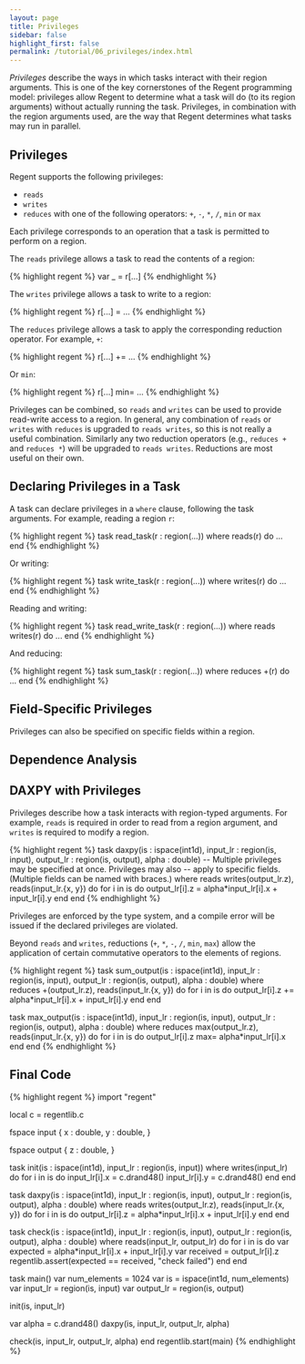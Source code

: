 ```yaml
---
layout: page
title: Privileges
sidebar: false
highlight_first: false
permalink: /tutorial/06_privileges/index.html
---
```


*Privileges* describe the ways in which tasks interact with their
region arguments. This is one of the key cornerstones of the Regent
programming model: privileges allow Regent to determine what a task
will do (to its region arguments) without actually running the
task. Privileges, in combination with the region arguments used, are
the way that Regent determines what tasks may run in parallel.

## Privileges

Regent supports the following privileges:

  * `reads`
  * `writes`
  * `reduces` with one of the following operators: `+`, `-`, `*`, `/`,
    `min` or `max`

Each privilege corresponds to an operation that a task is permitted to
perform on a region.

The `reads` privilege allows a task to read the contents of a region:

{% highlight regent %}
var _ = r[...]
{% endhighlight %}

The `writes` privilege allows a task to write to a region:

{% highlight regent %}
r[...] = ...
{% endhighlight %}

The `reduces` privilege allows a task to apply the corresponding
reduction operator. For example, `+`:

{% highlight regent %}
r[...] += ...
{% endhighlight %}

Or `min`:

{% highlight regent %}
r[...] min= ...
{% endhighlight %}

Privileges can be combined, so `reads` and `writes` can be used to
provide read-write access to a region. In general, any combination of
`reads` or `writes` with `reduces` is upgraded to `reads writes`, so
this is not really a useful combination. Similarly any two reduction
operators (e.g., `reduces +` and `reduces *`) will be upgraded to
`reads writes`. Reductions are most useful on their own.

## Declaring Privileges in a Task

A task can declare privileges in a `where` clause, following the task
arguments. For example, reading a region `r`:

{% highlight regent %}
task read_task(r : region(...))
where reads(r) do
  ...
end
{% endhighlight %}

Or writing:

{% highlight regent %}
task write_task(r : region(...))
where writes(r) do
  ...
end
{% endhighlight %}

Reading and writing:

{% highlight regent %}
task read_write_task(r : region(...))
where reads writes(r) do
  ...
end
{% endhighlight %}

And reducing:

{% highlight regent %}
task sum_task(r : region(...))
where reduces +(r) do
  ...
end
{% endhighlight %}

## Field-Specific Privileges

Privileges can also be specified on specific fields within a region.

## Dependence Analysis

## DAXPY with Privileges

Privileges describe how a task interacts with region-typed arguments. For example, `reads` is required in order to read from a region argument, and `writes` is required to modify a region.

{% highlight regent %}
task daxpy(is : ispace(int1d),
           input_lr : region(is, input),
           output_lr : region(is, output),
           alpha : double)
-- Multiple privileges may be specified at once. Privileges may also
-- apply to specific fields. (Multiple fields can be named with braces.)
where reads writes(output_lr.z), reads(input_lr.{x, y}) do
  for i in is do
    output_lr[i].z = alpha*input_lr[i].x + input_lr[i].y
  end
end
{% endhighlight %}

Privileges are enforced by the type system, and a compile error will be issued if the declared privileges are violated.

Beyond `reads` and `writes`, reductions (`+`, `*`, `-`, `/`, `min`, `max`) allow the application of certain commutative operators to the elements of regions.

{% highlight regent %}
task sum_output(is : ispace(int1d),
                input_lr : region(is, input),
                output_lr : region(is, output),
                alpha : double)
where reduces +(output_lr.z), reads(input_lr.{x, y}) do
  for i in is do
    output_lr[i].z += alpha*input_lr[i].x + input_lr[i].y
  end
end

task max_output(is : ispace(int1d),
           input_lr : region(is, input),
           output_lr : region(is, output),
           alpha : double)
where reduces max(output_lr.z), reads(input_lr.{x, y}) do
  for i in is do
    output_lr[i].z max= alpha*input_lr[i].x
  end
end
{% endhighlight %}

## Final Code

{% highlight regent %}
import "regent"

local c = regentlib.c

fspace input {
  x : double,
  y : double,
}

fspace output {
  z : double,
}

task init(is : ispace(int1d),
          input_lr : region(is, input))
where writes(input_lr) do
  for i in is do
    input_lr[i].x = c.drand48()
    input_lr[i].y = c.drand48()
  end
end

task daxpy(is : ispace(int1d),
           input_lr : region(is, input),
           output_lr : region(is, output),
           alpha : double)
where reads writes(output_lr.z), reads(input_lr.{x, y}) do
  for i in is do
    output_lr[i].z = alpha*input_lr[i].x + input_lr[i].y
  end
end

task check(is : ispace(int1d),
           input_lr : region(is, input),
           output_lr : region(is, output),
           alpha : double)
where reads(input_lr, output_lr) do
  for i in is do
    var expected = alpha*input_lr[i].x + input_lr[i].y
    var received = output_lr[i].z
    regentlib.assert(expected == received, "check failed")
  end
end

task main()
  var num_elements = 1024
  var is = ispace(int1d, num_elements)
  var input_lr = region(is, input)
  var output_lr = region(is, output)

  init(is, input_lr)

  var alpha = c.drand48()
  daxpy(is, input_lr, output_lr, alpha)

  check(is, input_lr, output_lr, alpha)
end
regentlib.start(main)
{% endhighlight %}
